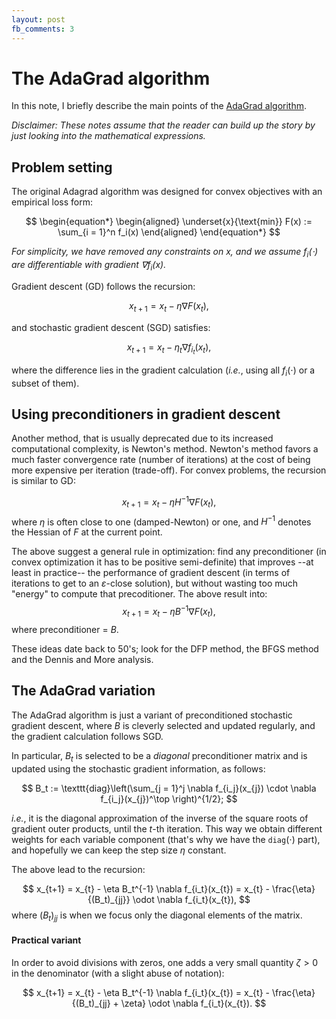 ```yaml
---
layout: post
fb_comments: 3
---
```


# The AdaGrad algorithm

In this note, I briefly describe the main points of the [AdaGrad algorithm](http://www.jmlr.org/papers/volume12/duchi11a/duchi11a.pdf). 

*Disclaimer: These notes assume that the reader can build up the story by just looking into the mathematical expressions.*

## Problem setting

The original Adagrad algorithm was designed for convex objectives with an empirical loss form:

$$
\begin{equation*}
\begin{aligned}
\underset{x}{\text{min}} F(x) := \sum_{i = 1}^n f_i(x)
\end{aligned}
\end{equation*}
$$

*For simplicity, we have removed any constraints on $x$, and we assume $f_i(\cdot)$ are differentiable with gradient $\nabla f_i(x)$.*

Gradient descent (GD) follows the recursion:

$$
x_{t+1} = x_{t} - \eta \nabla F(x_{t}),
$$

and stochastic gradient descent (SGD) satisfies:

$$
x_{t+1} = x_{t} - \eta_{t} \nabla f_{i_t}(x_{t}),
$$ 

where the difference lies in the gradient calculation (*i.e.*, using all $f_i(\cdot)$ or a subset of them).

## Using preconditioners in gradient descent

Another method, that is usually deprecated due to its increased computational complexity, is Newton's method.
Newton's method favors a much faster convergence rate (number of iterations) at the cost of being more expensive per iteration (trade-off).
For convex problems, the recursion is similar to GD:

$$
x_{t+1} = x_{t} - \eta H^{-1} \nabla F(x_{t}),
$$
where $\eta$ is often close to one (damped-Newton) or one, and $H^{-1}$ denotes the Hessian of $F$ at the current point.

The above suggest a general rule in optimization: find any preconditioner (in convex optimization it has to be positive semi-definite) that improves --at least in practice-- the performance of gradient descent (in terms of iterations to get to an $\varepsilon$-close solution), but without wasting too much "energy" to compute that precoditioner. 
The above result into:
$$
x_{t+1} = x_{t} - \eta B^{-1} \nabla F(x_{t}),
$$
where preconditioner = $B$.

These ideas date back to 50's; look for the DFP method, the BFGS method and the Dennis and More analysis.


## The AdaGrad variation

The AdaGrad algorithm is just a variant of preconditioned stochastic gradient descent, where $B$ is cleverly selected and updated regularly, and the gradient calculation follows SGD.

In particular, $B_t$ is selected to be a *diagonal* preconditioner matrix and is updated using the stochastic gradient information, as follows:

$$
B_t := \texttt{diag}\left(\sum_{j = 1}^j \nabla f_{i_j}(x_{j}) \cdot \nabla f_{i_j}(x_{j})^\top \right)^{1/2};
$$

*i.e.*, it is the diagonal approximation of the inverse of the square roots of gradient outer products, until the $t$-th iteration. 
This way we obtain different weights for each variable component (that's why we have the $\texttt{diag}(\cdot)$ part), and hopefully we can keep the step size $\eta$ constant.

The above lead to the recursion:

$$
x_{t+1} = x_{t} - \eta B_t^{-1} \nabla f_{i_t}(x_{t}) = x_{t} - \frac{\eta}{(B_t)_{jj}} \odot \nabla f_{i_t}(x_{t}),
$$
where $(B_t)_{jj}$ is when we focus only the diagonal elements of the matrix.

#### Practical variant

In order to avoid divisions with zeros, one adds a very small quantity $\zeta > 0$ in the denominator (with a slight abuse of notation):

$$
x_{t+1} = x_{t} - \eta B_t^{-1} \nabla f_{i_t}(x_{t}) = x_{t} - \frac{\eta}{(B_t)_{jj} + \zeta} \odot \nabla f_{i_t}(x_{t}).
$$


<!--## Some experiments


Recently, I started revisiting the zoo of neural network training algorithms, but from an "ancient" point of view. 
Which are these algorithms and what I mean by "ancient"?

### "Ancient" point of view
Let me start reverse-wise and explain what I mean by "ancient" point of view. 

Machine learning has evolved over the past 2 decades with great pace, so that many things evolved: Theory became stronger and wider, new algorithms have been developed and new problem settings have emerged.

The "ancient" point of view has to do with the last part.
Writing a paper with just linear regression as an application was ok for research: one could get in NIPS/ICML with some theory + algorithms, and with experiments on real data and boilerplate ordinary least-squares objectives.
Nowadays, any paper that just has least-squares experiments most probably is going to be criticized as weak since this does not "...mirror current advances and real-world problems"[the last part implies that it is just not neural networks].

Nevertheless, I will here follow a more "ancient" route: I will use linear regression to compare some of the recent algorithms used in neural networks.

The setting is given in the code below - it is written in Maltab (another deprecated choice but personally I believe Matlab is still at the top for algorithmic protoyping...)

### A zoo full of algorithms

I finished my Ph.D. when Nesterov acceleration was the method of choice in large-scale optimization, and stochastic algorithms were (almost) just starting to become the norm for machine learning problems.

Since 2010-2011, there are several variants of Gradient Descent/Stochastic Gradient Descent, that have attracted A LOT of attention, mostly due to their reported performance in training neural networks. Here, we will test their ability in simple problems, such as Linear Regression and Logistic Regression.
The settings are going to be synthetic (random data), but with properties that we can control.

In the discussion below, I assume that you understand this expression:
$$
x_{t+1} = x_{t} - \eta \cdot \nabla f(x_{t}).
$$

Let's start:

* AdaGrad

*Describe algorithm succinctly*

*Describe the setting where the step size increases and maybe then decreases, because G_t is actually <= 1*

*Describe that actually you need a parameter to tune - maybe it is less prone to errors than GD or SGD.*

*Provide plots for different condition numbers, and different alpha*

* Adagrad with plain Nesterov acceleration

One of the simplest extensions to algorithms one can have is to rely on Nesterov acceleration: it will most probably give a great boost in your algorithm; the difficult part is to prove that your algorithm:

1. converges: for some cases, especially in non-convex settings, proving convergence is a major step.
2. converges faster than the algorithm without the acceleration.
-->

